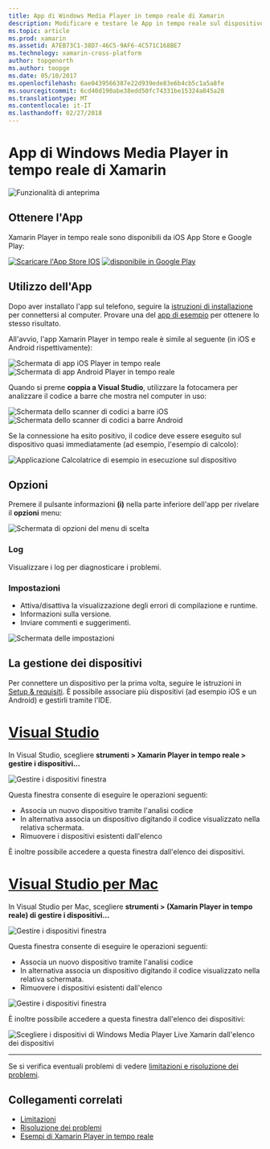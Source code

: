 ```yaml
---
title: App di Windows Media Player in tempo reale di Xamarin
description: Modificare e testare le App in tempo reale sul dispositivo iOS o Android
ms.topic: article
ms.prod: xamarin
ms.assetid: A7EB73C1-38D7-46C5-9AF6-4C571C168BE7
ms.technology: xamarin-cross-platform
author: topgenorth
ms.author: toopge
ms.date: 05/10/2017
ms.openlocfilehash: 6ae0439566387e22d939ede83e6b4cb5c1a5a8fe
ms.sourcegitcommit: 6cd40d190abe38edd50fc74331be15324a845a28
ms.translationtype: MT
ms.contentlocale: it-IT
ms.lasthandoff: 02/27/2018
---
```

# <a name="xamarin-live-player-app"></a>App di Windows Media Player in tempo reale di Xamarin

![Funzionalità di anteprima](~/media/shared/preview.png)

## <a name="get-the-app"></a>Ottenere l'App

Xamarin Player in tempo reale sono disponibili da iOS App Store e Google Play:

[ ![Scaricare l'App Store IOS](player-images/app-store-badge.svg)](https://itunes.apple.com/us/app/xamarin-live-player/id1228841832?ls=1&mt=8) [ ![disponibile in Google Play](player-images/google-play-badge.png)](https://play.google.com/store/apps/details?id=com.xamarin.live)



## <a name="using-the-app"></a>Utilizzo dell'App

Dopo aver installato l'app sul telefono, seguire la [istruzioni di installazione](~/tools/live-player/install.md) per connettersi al computer. Provare una del [app di esempio](~/tools/live-player/samples.md) per ottenere lo stesso risultato.

All'avvio, l'app Xamarin Player in tempo reale è simile al seguente (in iOS e Android rispettivamente):

![Schermata di app iOS Player in tempo reale](player-images/app-iphone-sml.png) ![Schermata di app Android Player in tempo reale](player-images/app-android-sml.png)

Quando si preme **coppia a Visual Studio**, utilizzare la fotocamera per analizzare il codice a barre che mostra nel computer in uso:

![Schermata dello scanner di codici a barre iOS](player-images/scan-iphone-sml.png) ![Schermata dello scanner di codici a barre Android](player-images/scan-android-sml.png)

Se la connessione ha esito positivo, il codice deve essere eseguito sul dispositivo quasi immediatamente (ad esempio, l'esempio di calcolo):

![Applicazione Calcolatrice di esempio in esecuzione sul dispositivo](player-images/basic-calculator-iphone-sml.png)

## <a name="options"></a>Opzioni

Premere il pulsante informazioni **(i)** nella parte inferiore dell'app per rivelare il **opzioni** menu:

![Schermata di opzioni del menu di scelta](player-images/options.png)

### <a name="logs"></a>Log

Visualizzare i log per diagnosticare i problemi.

### <a name="settings"></a>Impostazioni

* Attiva/disattiva la visualizzazione degli errori di compilazione e runtime.
* Informazioni sulla versione.
* Inviare commenti e suggerimenti.

![Schermata delle impostazioni](player-images/settings.png)

## <a name="managing-devices"></a>La gestione dei dispositivi

Per connettere un dispositivo per la prima volta, seguire le istruzioni in [Setup & requisiti](~/tools/live-player/install.md). È possibile associare più dispositivi (ad esempio iOS e un Android) e gestirli tramite l'IDE.

# <a name="visual-studiotabvswin"></a>[Visual Studio](#tab/vswin)

In Visual Studio, scegliere **strumenti > Xamarin Player in tempo reale > gestire i dispositivi...**

![Gestire i dispositivi finestra](player-images/manage-tools-menu-vs.png)

Questa finestra consente di eseguire le operazioni seguenti:

- Associa un nuovo dispositivo tramite l'analisi codice
- In alternativa associa un dispositivo digitando il codice visualizzato nella relativa schermata.
- Rimuovere i dispositivi esistenti dall'elenco

È inoltre possibile accedere a questa finestra dall'elenco dei dispositivi.

# <a name="visual-studio-for-mactabvsmac"></a>[Visual Studio per Mac](#tab/vsmac)

In Visual Studio per Mac, scegliere **strumenti > (Xamarin Player in tempo reale) di gestire i dispositivi...**

![Gestire i dispositivi finestra](player-images/manage-tools-menu.png)

Questa finestra consente di eseguire le operazioni seguenti:

- Associa un nuovo dispositivo tramite l'analisi codice
- In alternativa associa un dispositivo digitando il codice visualizzato nella relativa schermata.
- Rimuovere i dispositivi esistenti dall'elenco

![Gestire i dispositivi finestra](player-images/manage.png)

È inoltre possibile accedere a questa finestra dall'elenco dei dispositivi:

![Scegliere i dispositivi di Windows Media Player Live Xamarin dall'elenco dei dispositivi](player-images/manage-device-menu.png)

-----

Se si verifica eventuali problemi di vedere [limitazioni e risoluzione dei problemi](~/tools/live-player/troubleshooting.md).


## <a name="related-links"></a>Collegamenti correlati

- [Limitazioni](~/tools/live-player/limitations.md)
- [Risoluzione dei problemi](~/tools/live-player/troubleshooting.md)
- [Esempi di Xamarin Player in tempo reale](~/tools/livehttps://developer.xamarin.com/samples.md)
